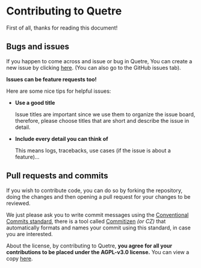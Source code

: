 # Contributing to Quetre

First of all, thanks for reading this document!

## Bugs and issues

If you happen to come across and issue or bug in Quetre, You can create a new issue by clicking [here](https://github.com/zyachel/quetre/issues/new/choose). (You can also go to the GitHub issues tab).

**Issues can be feature requests too!**

Here are some nice tips for helpful issues:

- **Use a good title**

  Issue titles are important since we use them to organize the issue board, therefore, please choose titles that are short and describe the issue in detail.
  
- **Include every detail you can think of**

  This means logs, tracebacks, use cases (if the issue is about a feature)...
  
## Pull requests and commits

If you wish to contribute code, you can do so by forking the repository, doing the changes and then opening a pull request for your changes to be reviewed.

We just please ask you to write commit messages using the [Conventional Commits standard](https://www.conventionalcommits.org/en), there is a tool called [Commitizen](https://commitizen.github.io/cz-cli/) *(or CZ)* that automatically formats and names your commit using this standard, in case you are interested.

About the license, by contributing to Quetre, **you agree for all your contributions to be placed under the AGPL-v3.0 license.** You can view a copy [here](https://www.gnu.org/licenses/agpl-3.0.html).
